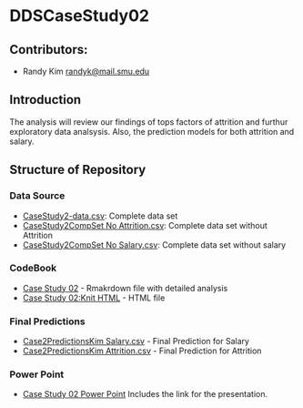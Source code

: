 # DDSCaseStudy02

## Contributors: 
- Randy Kim       randyk@mail.smu.edu

## Introduction
The analysis will review our findings of tops factors of attrition and furthur exploratory data analsysis. Also, the prediction models for both attrition and salary.

## Structure of Repository
### Data Source
* [CaseStudy2-data.csv](https://github.com/RandytheReindeer/DDSCaseStudy02/blob/main/Data/CaseStudy2-data.csv): Complete data set
* [CaseStudy2CompSet No Attrition.csv](https://github.com/RandytheReindeer/DDSCaseStudy02/blob/main/Data/CaseStudy2CompSet%20No%20Attrition.csv): Complete data set without Attrition
* [CaseStudy2CompSet No Salary.csv](https://github.com/RandytheReindeer/DDSCaseStudy02/blob/main/Data/CaseStudy2CompSet%20No%20Salary.csv): Complete data set without salary

### CodeBook
* [Case Study 02](https://github.com/RandytheReindeer/DDSCaseStudy02/blob/main/CodeBook/Case%20Study%2002.Rmd) - Rmakrdown file with detailed analysis
* [Case Study 02:Knit HTML](https://github.com/RandytheReindeer/DDSCaseStudy02/blob/main/CodeBook/Case-Study-02.html) - HTML file

### Final Predictions
* [Case2PredictionsKim Salary.csv](https://github.com/RandytheReindeer/DDSCaseStudy02/blob/main/Predictions/Case2PredictionsKim%20Salary.csv) - Final Prediction for Salary
* [Case2PredictionsKim Attrition.csv](https://github.com/RandytheReindeer/DDSCaseStudy02/blob/main/Predictions/Case2PredictionsKim%20Attrition.csv) - Final Prediction for Attrition

### Power Point
* [Case Study 02 Power Point](https://github.com/RandytheReindeer/DDSCaseStudy02/blob/main/DDS%20Case%20Study%2002%20-%20Randy%20Kim.pptx)
Includes the link for the presentation.
